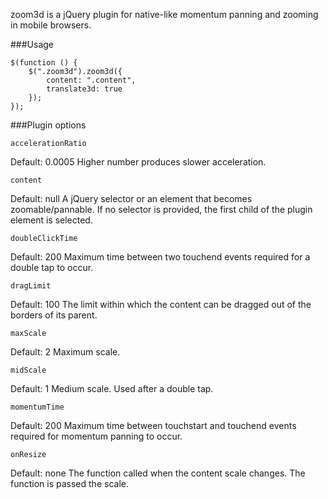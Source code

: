 zoom3d is a jQuery plugin for native-like momentum panning and zooming in mobile browsers.

###Usage

```
$(function () {
    $(".zoom3d").zoom3d({
        content: ".content",
        translate3d: true
    });
});
```

###Plugin options

```
accelerationRatio
```
Default: 0.0005
Higher number produces slower acceleration. 
     
```       
content
```
Default: null
A jQuery selector or an element that becomes zoomable/pannable. 
If no selector is provided, the first child of the plugin element is selected.

```
doubleClickTime
```
Default: 200
Maximum time between two touchend events required for a double tap to occur.

```
dragLimit
```
Default: 100
The limit within which the content can be dragged out of the borders of its parent.
       
``` 
maxScale
```
Default: 2
Maximum scale.

```
midScale
```
Default: 1
Medium scale. Used after a double tap.

```
momentumTime
```
Default: 200
Maximum time between touchstart and touchend events required for momentum panning to occur.

```
onResize
``` 
Default: none
The function called when the content scale changes. The function is passed the scale.